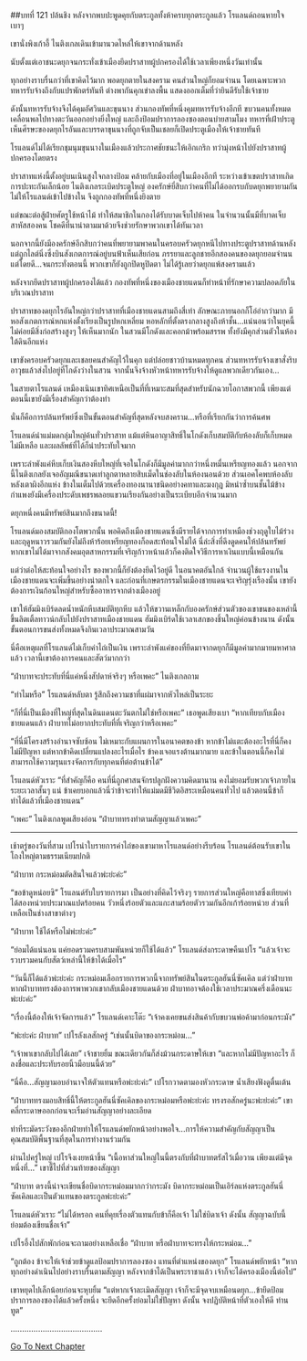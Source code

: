 ##บทที่ 121 ปล้นชิง
หลังจากพบปะพูดคุยกับตระกูลทั้งห้าครบทุกตระกูลแล้ว โรแลนด์ถอนหายใจเบาๆ


เขานั่งพิงเก้าอี้ ไนติงเกลเดินเข้ามานวดไหล่ให้เขาจากด้านหลัง


นับตั้งแต่เอาชนะดยุกจนกระทั่งเข้าเมืองยึดปราสาทผู้ปกครองได้ใช้เวลาเพียงหนึ่งวันเท่านั้น


ทุกอย่างราบรื่นกว่าที่เขาคิดไว้มาก พอดยุกตายในสงคราม คนส่วนใหญ่ก็ยอมจำนน โดยเฉพาะพวกทหารรับจ้างถึงกับแปรพักตร์ทันที ต่างพากันคุกเข่าลงพื้น แสดงออกเต็มที่ว่ายินดีรับใช้เจ้าชาย


ดังนั้นทหารรับจ้างจึงได้คุมอัศวินและขุนนาง ส่วนกองทัพที่หนึ่งคุมทหารรับจ้างอีกที ขบวนคนทั้งหมดเคลื่อนพลไปทางตะวันออกอย่างยิ่งใหญ่ และถึงป้อมปราการลองซองตอนบ่ายสามโมง ทหารที่เฝ้าประตูเห็นศีรษะของดยุกไรอันและบรรดาขุนนางที่ถูกจับเป็นเชลยก็เปิดประตูเมืองให้เจ้าชายทันที


โรแลนด์ไม่ได้เรียกชุมนุมขุนนางในเมืองแล้วประกาศชัยชนะให้เอิกเกริก ทว่ามุ่งหน้าไปยังปราสาทผู้ปกครองโดยตรง


ปราสาทแห่งนี้ตั้งอยู่บนเนินสูงใจกลางป้อม คล้ายกับเมืองที่อยู่ในเมืองอีกที ระหว่างเข้าเขตปราสาทเกิดการปะทะกันเล็กน้อย ไนติงเกลระเบิดประตูใหญ่ องครักษ์ยี่สิบกว่าคนที่ไม่ได้ออกรบกับดยุกพยายามกันไม่ให้โรแลนด์เข้าไปข้างใน จึงถูกกองทัพที่หนึ่งยิงตาย


แต่ขณะต่อสู้ฝ่ายศัตรูใช้หน้าไม้ ทำให้สมาชิกในกองได้รับบาดเจ็บไปห้าคน ในจำนวนนั้นมีที่บาดเจ็บสาหัสสองคน โชคดีที่นาน่าตามมาด้วยจึงช่วยรักษาพวกเขาได้ทันเวลา


นอกจากนี้ยังมีองครักษ์อีกสิบกว่าคนที่พยายามพาคนในครอบครัวดยุกหนีไปทางประตูปราสาทด้านหลัง แต่ถูกไลต์นิ่งซึ่งบินสังเกตการณ์อยู่บนฟ้าเห็นเสียก่อน ภรรยาและลูกชายอีกสองคนของดยุกยอมจำนนแต่โดยดี...จนกระทั่งตอนนี้ พวกเขาก็ยังถูกปิดหูปิดตา ไม่ได้รู้เลยว่าดยุกแพ้สงครามแล้ว


หลังจากยึดปราสาทผู้ปกครองได้แล้ว กองทัพที่หนึ่งของเมืองชายแดนก็ทำหน้าที่รักษาความปลอดภัยในบริเวณปราสาท


ปราสาทของดยุกไรอันใหญ่กว่าปราสาทที่เมืองชายแดนสามถึงสี่เท่า ลักษณะภายนอกก็โอ่อ่ากว่ามาก มีหอสังเกตการณ์หกแห่งตั้งเรียงเป็นรูปหกเหลี่ยม หอหลักที่ตั้งตรงกลางสูงถึงห้าชั้น...แน่นอนว่าในยุคนี้ไม่ค่อยมีสิ่งก่อสร้างสูงๆ ให้เห็นมากนัก ในสวนมีโกดังและคอกม้าพร้อมสรรพ ทั้งยังมีคุกส่วนตัวในห้องใต้ดินอีกแห่ง


เขาขังครอบครัวดยุกและเชลยคนสำคัญไว้ในคุก แต่ปล่อยชาวบ้านหมดทุกคน ส่วนทหารรับจ้างเขาสั่งริบอาวุธแล้วส่งไปอยู่ที่โกดังว่างในสวน จากนั้นจึงจ้างหัวหน้าทหารรับจ้างให้ดูแลพวกเดียวกันเอง...


ในสายตาโรแลนด์ เหมืองเนินเขาทิศเหนือเป็นที่ที่เหมาะสมที่สุดสำหรับนักฉวยโอกาสพวกนี้ เพียงแต่ตอนนี้เขายังมีเรื่องสำคัญกว่าต้องทำ


นั่นก็คือการปล้นทรัพย์ซึ่งเป็นขั้นตอนสำคัญที่สุดหลังจบสงคราม...หรือที่เรียกกันว่าการค้นศพ


โรแลนด์นำแม่มดกลุ่มใหญ่ค้นทั่วปราสาท แม้แต่หินอาญาสิทธิ์ในโกดังเก็บสมบัติกับห้องลับก็เก็บหมดไม่มีเหลือ และผลลัพธ์ที่ได้ก็น่าประทับใจมาก


เพราะลำพังแค่หีบเก็บเงินสองหีบใหญ่ที่เจอในโกดังก็มีมูลค่ามากกว่าหนึ่งหมื่นเหรียญทองแล้ว นอกจากนี้ไนติงเกลยังเจออัญมณีขนาดเท่าลูกตาหลายสิบเม็ดในช่องลับในห้องนอนด้วย ส่วนเอคโคพบห้องลับหลังเตาผิงอีกแห่ง ข้างในเต็มไปด้วยเครื่องทองนานาชนิดอย่างคทาและมงกุฎ มิหนำซ้ำบนชั้นไม้ข้างกำแพงยังมีเครื่องประดับเพชรพลอยแขวนเรียงกันอย่างเป็นระเบียบอีกจำนวนมาก


ดยุกหนึ่งคนมีทรัพย์สินมากถึงขนาดนี้!


โรแลนด์มองสมบัติกองโตพวกนั้น พอคิดถึงเมืองชายแดนซึ่งมีรายได้จากการทำเหมืองช่วงฤดูใบไม้ร่วงและฤดูหนาวรวมกันยังไม่ถึงห้าร้อยเหรียญทองก็อดสะท้อนใจไม่ได้ นี่ล่ะสิ่งที่ดึงดูดคนให้ปล้นทรัพย์ หากเขาไม่ได้มาจากสังคมอุตสาหกรรมที่เจริญก้าวหน้าแล้วก็คงติดใจวิธีการหาเงินแบบนี้เหมือนกัน


แต่ว่าต่อให้สะท้อนใจอย่างไร ของพวกนี้ก็ยังต้องยึดไว้อยู่ดี ในอนาคตอันใกล้ จำนวนผู้ใช้แรงงานในเมืองชายแดนจะเพิ่มขึ้นอย่างน่าตกใจ และก่อนที่เกษตรกรรมในเมืองชายแดนจะเจริญรุ่งเรืองนั้น เขายังต้องการเงินก้อนใหญ่สำหรับซื้ออาหารจากต่างเมืองอยู่


เขาให้ฮัมมิงเบิร์ดลดน้ำหนักหีบสมบัติทุกหีบ แล้วให้ขวานเหล็กกับองครักษ์ส่วนตัวของเขาขนของเหล่านี้ขึ้นลิตเติ้ลทาวน์กลับไปยังปราสาทเมืองชายแดน ฮัมมิงเบิร์ดใช้เวลาเสกของชิ้นใหญ่ค่อนข้างนาน ดังนั้นขั้นตอนการขนส่งทั้งหมดจึงกินเวลาประมาณสามวัน


นี่คือเหตุผลที่โรแลนด์ไม่เก็บค่าไถ่เป็นเงิน เพราะลำพังแค่ของที่ยึดมาจากดยุกก็มีมูลค่ามากมายมหาศาลแล้ว เวลานี้เขาต้องการคนและสัตว์มากกว่า


“ฝ่าบาทจะประทับที่นี่แค่หนึ่งสัปดาห์จริงๆ หรือเพคะ” ไนติงเกลถาม


“ทำไมหรือ” โรแลนด์หลับตา รู้สึกถึงความชาที่แผ่มาจากหัวไหล่เป็นระยะ


“ก็ที่นี่เป็นเมืองที่ใหญ่ที่สุดในดินแดนตะวันตกไม่ใช่หรือเพคะ” เธอพูดเสียงเบา “หากเทียบกับเมืองชายแดนแล้ว ฝ่าบาทไม่อยากประทับที่ที่เจริญกว่าหรือเพคะ”


“ที่นี่มีโครงสร้างอำนาจซับซ้อน ไม่เหมาะกับแผนการในอนาคตของข้า หากข้าไม่แตะต้องอะไรที่นี่ก็คงไม่มีปัญหา แต่หากข้าคิดเปลี่ยนแปลงอะไรเมื่อไร ข้าคงเจอแรงต้านมากมาย และข้าในตอนนี้ก็คงไม่สามารถใช้ความรุนแรงจัดการกับทุกคนที่ต่อต้านข้าได้”


โรแลนด์หัวเราะ “ที่สำคัญก็คือ คนที่นี่ถูกศาสนจักรปลูกฝังความคิดมานาน คงไม่ยอมรับพวกเจ้าภายในระยะเวลาสั้นๆ แน่ ข้าเคยบอกแล้วนี่ว่าข้าจะทำให้แม่มดมีชีวิตอิสระเหมือนคนทั่วไป แล้วตอนนี้ข้าก็ทำได้แล้วที่เมืองชายแดน”


“เพคะ” ไนติงเกลพูดเสียงอ่อน “ฝ่าบาททรงทำตามสัญญาแล้วเพคะ”


********************


เช้าตรู่ของวันที่สาม เปโรนำใบรายการค่าไถ่ของเขามาหาโรแลนด์อย่างรีบร้อน โรแลนด์ต้อนรับเขาในโถงใหญ่ตามธรรมเนียมปกติ


“ฝ่าบาท กระหม่อมตัดสินใจแล้วพ่ะย่ะค่ะ”


“ขอข้าดูหน่อยซิ” โรแลนด์รับใบรายการมา เป็นอย่างที่คิดไว้จริงๆ รายการส่วนใหญ่คือทาสซึ่งเทียบค่าได้สองหน่วยประมาณแปดร้อยคน วัวหนึ่งร้อยตัวและแกะสามร้อยตัวรวมกันอีกเก้าร้อยหน่วย ส่วนที่เหลือเป็นช่างสาขาต่างๆ


“ฝ่าบาท ใช้ได้หรือไม่พ่ะย่ะค่ะ”


“ย่อมได้แน่นอน แค่ยอดรวมครบสามพันหน่วยก็ใช้ได้แล้ว” โรแลนด์ส่งกระดาษคืนเปโร “แล้วเจ้าจะรวบรวมคนกับสัตว์เหล่านี้ให้ข้าได้เมื่อไร”


“วันนี้ก็ได้แล้วพ่ะย่ะค่ะ กระหม่อมเลือกรายการพวกนี้จากทรัพย์สินในตระกูลฮันนี่ซัคเคิล แต่ว่าฝ่าบาท หากฝ่าบาททรงต้องการพาพวกเขากลับเมืองชายแดนด้วย ฝ่าบาทอาจต้องใช้เวลาประมาณครึ่งเดือนนะพ่ะย่ะค่ะ”


“เรื่องนี้ต้องให้เจ้าจัดการแล้ว” โรแลนด์เคาะโต๊ะ “เจ้าคงเคยขนส่งสินค้ากับขบวนพ่อค้ามาก่อนกระมัง”


“พ่ะย่ะค่ะ ฝ่าบาท” เปโรลังเลสักครู่ “เช่นนั้นบิดาของกระหม่อม...”


“เจ้าพาเขากลับไปได้เลย” เจ้าชายยิ้ม ขณะเดียวกันก็ส่งม้วนกระดาษให้เขา “และหากไม่มีปัญหาอะไร ก็ลงชื่อและประทับรอยนิ้วมือบนนี้ด้วย”


“นี่คือ...สัญญามอบอำนาจให้ตัวแทนหรือพ่ะย่ะค่ะ” เปโรกวาดตามองหัวกระดาษ น้ำเสียงฟังดูตื่นเต้น


“ฝ่าบาททรงมอบสิทธิ์นี้ให้ตระกูลฮันนี่ซัคเคิลของกระหม่อมหรือพ่ะย่ะค่ะ ทรงรอสักครู่นะพ่ะย่ะค่ะ” เขาคลี่กระดาษออกก่อนจะเริ่มอ่านสัญญาอย่างละเอียด


ท่าทีระมัดระวังของอีกฝ่ายทำให้โรแลนด์พยักหน้าอย่างพอใจ...การให้ความสำคัญกับสัญญาเป็นคุณสมบัติพื้นฐานที่สุดในการทำงานร่วมกัน


ผ่านไปครู่ใหญ่ เปโรจึงเงยหน้าขึ้น “เนื้อหาส่วนใหญ่ในนี้ตรงกับที่ฝ่าบาทตรัสไว้เมื่อวาน เพียงแต่มีจุดหนึ่งที่...” เขาชี้ไปที่ส่วนท้ายของสัญญา


“ฝ่าบาท ตรงนี้น่าจะเขียนชื่อบิดากระหม่อมมากกว่ากระมัง บิดากระหม่อมเป็นเอิร์ลแห่งตระกูลฮันนี่ซัคเคิลและเป็นตัวแทนของตระกูลพ่ะย่ะค่ะ”


โรแลนด์หัวเราะ “ไม่ได้หรอก คนที่คุยเรื่องตัวแทนกับข้าก็คือเจ้า ไม่ใช่บิดาเจ้า ดังนั้น สัญญาฉบับนี้ย่อมต้องเขียนชื่อเจ้า”


เปโรอึ้งไปสักพักก่อนจะถามอย่างเหลือเชื่อ “ฝ่าบาท หรือฝ่าบาทจะทรงให้กระหม่อม...”

“ถูกต้อง ข้าจะให้เจ้าช่วยข้าดูแลป้อมปราการลองซอง แทนที่ตำแหน่งของดยุก” โรแลนด์พยักหน้า “หากทุกอย่างดำเนินไปอย่างราบรื่นตามสัญญา หลังจากข้าได้เป็นพระราชาแล้ว เจ้าก็จะได้ครองเมืองนี้ต่อไป”


เขาหยุดไปเล็กน้อยก่อนจะหุบยิ้ม “แต่หากเจ้าละเมิดสัญญา เจ้าก็จะมีจุดจบเหมือนดยุก...ข้ายึดป้อมปราการลองซองได้แล้วครั้งหนึ่ง จะยึดอีกครั้งย่อมไม่ใช่ปัญหา ดังนั้น จงปฏิบัติหน้าที่ตัวเองให้ดี ท่านทูต”


........................................


[Go To Next Chapter]( ./34.md)